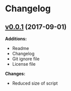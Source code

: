 # Changelog
## [v0.0.1](https://github.com/aemx/ubudget/tree/0.0.1) (2017-09-01)

**Additions:**

- Readme
- Changelog
- Git ignore file
- License file

**Changes:**

- Reduced size of script
